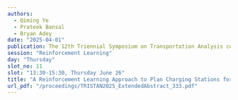 ```yaml
---
authors:
  - Qiming Ye
  - Prateek Bansal
  - Bryan Adey
date: "2025-04-01"
publication: The 12th Triennial Symposium on Transportation Analysis conference
session: "Reinforcement Learning"
day: "Thursday"
slot_no: 11
slot: "13:30-15:30, Thursday June 26"
title: "A Reinforcement Learning Approach to Plan Charging Stations for Shared Electric Vehicles"
url_pdf: "/proceedings/TRISTAN2025_ExtendedAbstract_333.pdf"
---
```

